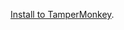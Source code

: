 [Install to TamperMonkey](https://raw.githubusercontent.com/Apryed/AnimeFLV_DarkMode/main/AnimeFLV.user.js).
